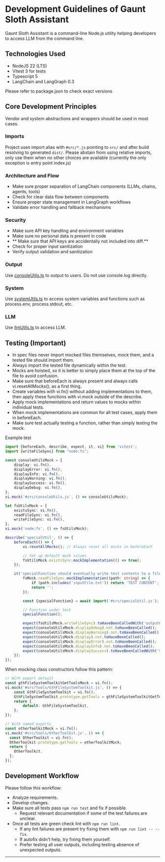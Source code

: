 # Development Guidelines of Gaunt Sloth Assistant

Gaunt Sloth Assistant is a command-line Node.js utility helping developers to access LLM from the command line.

## Technologies Used

- NodeJS 22 (LTS)
- Vitest 3 for tests
- Typescript 5
- LangChain and LangGraph 0.3

Please refer to package.json to check exact versions

## Core Development Principles

Vendor and system abstractions and wrappers should be used in most cases.

### Imports

Project uses import alias with `#src/*.js` pointing to `src/` and after build resolving to generated `dist/`.
Please abstain from using relative imports, only use them when no other choices are available
(currently the only exception is entry point index.js)

### Architecture and Flow

- Make sure proper separation of LangChain components (LLMs, chains, agents, tools)
- Check for clear data flow between components
- Ensure proper state management in LangGraph workflows
- Validate error handling and fallback mechanisms

### Security

- Make sure API key handling and environment variables
- Make sure no personal data is present in code
- ** Make sure that API keys are accidentally not included into diff.**
- Check for proper input sanitization
- Verify output validation and sanitization

### Output

Use [consoleUtils.ts](src/consoleUtils.ts) to output to users.
Do not use console.log directly.

### System

Use [systemUtils.ts](src/systemUtils.ts) to access system variables and functions such as
process.env, process.stdout, etc.

### LLM

Use [llmUtils.ts](src/llmUtils.ts) to access LLM.

## Testing (Important)

- In spec files never import mocked files themselves, mock them, and a tested file should import them.
- Always import the tested file dynamically within the test.
- Mocks are hoisted, so it is better to simply place them at the top of the file to avoid confusion.
- Make sure that beforeEach is always present and always calls vi.resetAllMocks(); as a first thing.
- Create variables with vi.fn() without adding implementations to them, then apply these functions with vi.mock outside
  of the describe.
- Apply mock implementations and return values to mocks within individual tests.
- When mock implementations are common for all test cases, apply them in beforeEach.
- Make sure test actually testing a function, rather than simply testing the mock.

Example test

```typescript
import {beforeEach, describe, expect, it, vi} from 'vitest';
import {writeFileSync} from "node:fs";

const consoleUtilsMock = {
    display: vi.fn(),
    displayError: vi.fn(),
    displayInfo: vi.fn(),
    displayWarning: vi.fn(),
    displaySuccess: vi.fn(),
    displayDebug: vi.fn(),
};
vi.mock('#src/consoleUtils.js', () => consoleUtilsMock);

let fsUtilsMock = {
    existsSync: vi.fn(),
    readFileSync: vi.fn(),
    writeFileSync: vi.fn(),
};
vi.mock('node:fs', () => fsUtilsMock);

describe('specialUtil', () => {
    beforeEach(() => {
        vi.resetAllMocks(); // Always reset all mocks in beforeEach

        // Set up default mock values
        fsUtilsMock.existsSync.mockImplementation(() => true);
    });

    it('specialFunction should eventually write test contents to a file', async () => {
        fsMock.readFileSync.mockImplementation((path: string) => {
            if (path.includes('inputFile.txt')) return 'TEST CONTENT';
            return '';
        });

        const {specialFunction} = await import('#src/specialUtil.js'); // Always import tested file within the test

        // Function under test
        specialFunction();

        expect(fsUtilsMock.writeFileSync).toHaveBeenCalledWith('outputFile.txt', 'TEST CONTENT\nEXTRA CONTENT');
        expect(consoleUtilsMock.displayDebug).not.toHaveBeenCalled();
        expect(consoleUtilsMock.displayWarning).not.toHaveBeenCalled();
        expect(consoleUtilsMock.display).not.toHaveBeenCalled();
        expect(consoleUtilsMock.displayError).not.toHaveBeenCalled();
        expect(consoleUtilsMock.displayInfo).not.toHaveBeenCalled();
        expect(consoleUtilsMock.displaySuccess).toHaveBeenCalledWith('Successfully transferred to outputFile.txt');
    });
});
```

When mocking class constructors follow this pattern:

```javascript
// With export default
const gthFileSystemToolkitGetToolsMock = vi.fn();
vi.mock('#src/tools/GthFileSystemToolkit.js', () => {
    const GthFileSystemToolkit = vi.fn();
    GthFileSystemToolkit.prototype.getTools = gthFileSystemToolkitGetToolsMock;
    return {
        default: GthFileSystemToolkit,
    };
});

// With named exports
const otherToolkitMock = vi.fn();
vi.mock('#src/tools/OtherToolkit.js', () => {
  const OtherToolkit = vi.fn();
  OtherToolkit.prototype.getTools = otherToolkitMock;
  return {
    OtherToolkit,
  };
});
```

## Development Workflow

Please follow this workflow:

- Analyze requirements.
- Develop changes.
- Make sure all tests pass `npm run test` and fix if possible.
    - Request relevant documentation if some of the test failures are unclear.
- Once all tests are green check lint with `npm run lint`.
    - If any lint failures are present try fixing them with `npm run lint -- --fix`.
    - If autofix didn't help, try fixing them yourself.
    - Prefer testing all user outputs, including testing absence of unexpected outputs.

---
